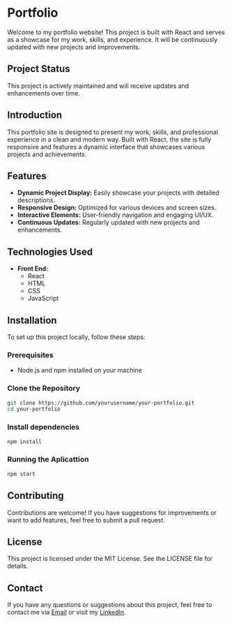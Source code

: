 # Portfolio

Welcome to my portfolio website! This project is built with React and serves as a showcase for my work, skills, and experience. It will be continuously updated with new projects and improvements.

## Project Status

This project is actively maintained and will receive updates and enhancements over time.

## Introduction

This portfolio site is designed to present my work, skills, and professional experience in a clean and modern way. Built with React, the site is fully responsive and features a dynamic interface that showcases various projects and achievements.

## Features

- **Dynamic Project Display:** Easily showcase your projects with detailed descriptions.
- **Responsive Design:** Optimized for various devices and screen sizes.
- **Interactive Elements:** User-friendly navigation and engaging UI/UX.
- **Continuous Updates:** Regularly updated with new projects and enhancements.

## Technologies Used

- **Front End:**
  - React
  - HTML
  - CSS
  - JavaScript

## Installation

To set up this project locally, follow these steps:

### Prerequisites

- Node.js and npm installed on your machine

### Clone the Repository

```bash
git clone https://github.com/yourusername/your-portfolio.git
cd your-portfolio
```
### Install dependencies
```bash
npm install
```
### Running the Aplicattion
```bash
npm start
```
## Contributing
Contributions are welcome! If you have suggestions for improvements or want to add features, feel free to submit a pull request.

## License
This project is licensed under the MIT License. See the LICENSE file for details.

## Contact
If you have any questions or suggestions about this project, feel free to contact me via [Email](mailto:david87chdz@mail.com) or visit my [LinkedIn](https://www.linkedin.com/in/david-cerezo-hernandez/).







